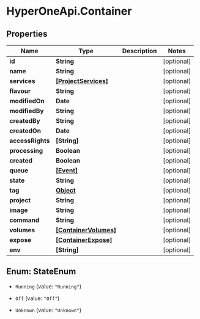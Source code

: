 # HyperOneApi.Container

## Properties
Name | Type | Description | Notes
------------ | ------------- | ------------- | -------------
**id** | **String** |  | [optional] 
**name** | **String** |  | [optional] 
**services** | [**[ProjectServices]**](ProjectServices.md) |  | [optional] 
**flavour** | **String** |  | [optional] 
**modifiedOn** | **Date** |  | [optional] 
**modifiedBy** | **String** |  | [optional] 
**createdBy** | **String** |  | [optional] 
**createdOn** | **Date** |  | [optional] 
**accessRights** | **[String]** |  | [optional] 
**processing** | **Boolean** |  | [optional] 
**created** | **Boolean** |  | [optional] 
**queue** | [**[Event]**](Event.md) |  | [optional] 
**state** | **String** |  | [optional] 
**tag** | [**Object**](.md) |  | [optional] 
**project** | **String** |  | [optional] 
**image** | **String** |  | [optional] 
**command** | **String** |  | [optional] 
**volumes** | [**[ContainerVolumes]**](ContainerVolumes.md) |  | [optional] 
**expose** | [**[ContainerExpose]**](ContainerExpose.md) |  | [optional] 
**env** | **[String]** |  | [optional] 


<a name="StateEnum"></a>
## Enum: StateEnum


* `Running` (value: `"Running"`)

* `Off` (value: `"Off"`)

* `Unknown` (value: `"Unknown"`)




